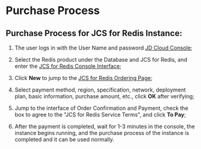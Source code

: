 # Purchase Process

## Purchase Process for JCS for Redis Instance:

1. The user logs in with the User Name and password [JD Cloud Console](https://uc.jdcloud.com/login);

2. Select the Redis product under the Database and JCS for Redis, and enter the [JCS for Redis Console Interface](https://redis-console.jdcloud.com/redis);

3. Click **New** to jump to the [JCS for Redis Ordering Page](https://redis-console.jdcloud.com/create);

4. Select payment method, region, specification, network, deployment plan, basic information, purchase amount, etc., click **OK** after verifying;

5. Jump to the interface of Order Confirmation and Payment, check the box to agree to the "JCS for Redis Service Terms", and click **To Pay**;

6. After the payment is completed, wait for 1-3 minutes in the console, the instance begins running, and the purchase process of the instance is completed and it can be used normally.
